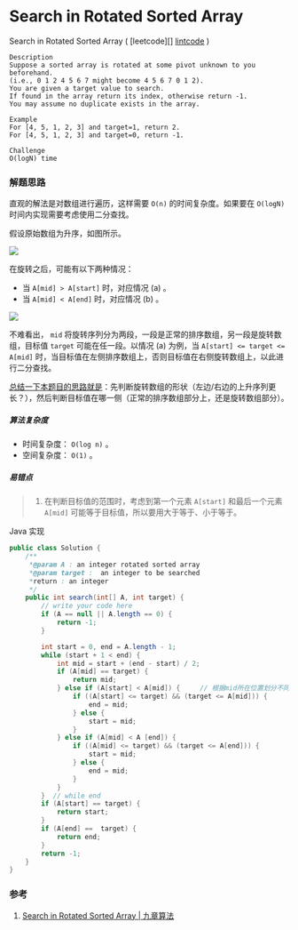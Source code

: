 # Search in Rotated Sorted Array

Search in Rotated Sorted Array  ( [leetcode][] [lintcode](http://www.lintcode.com/en/problem/search-in-rotated-sorted-array/) )

```
Description
Suppose a sorted array is rotated at some pivot unknown to you beforehand.
(i.e., 0 1 2 4 5 6 7 might become 4 5 6 7 0 1 2).
You are given a target value to search. 
If found in the array return its index, otherwise return -1.
You may assume no duplicate exists in the array.

Example
For [4, 5, 1, 2, 3] and target=1, return 2.
For [4, 5, 1, 2, 3] and target=0, return -1.

Challenge
O(logN) time
```

### 解题思路

直观的解法是对数组进行遍历，这样需要 `O(n)` 的时间复杂度。如果要在 `O(logN)` 时间内实现需要考虑使用二分查找。

假设原始数组为升序，如图所示。

![](http://ww4.sinaimg.cn/mw690/600e6311jw1f8m0q12l21j207q05pmx6.jpg)

在旋转之后，可能有以下两种情况：

- 当 `A[mid] > A[start]` 时，对应情况 (a) 。
- 当 `A[mid] < A[end]` 时，对应情况 (b) 。

 ![](http://ww4.sinaimg.cn/mw690/600e6311jw1f8m0uxfvc6j20gg06474r.jpg)

不难看出， `mid` 将旋转序列分为两段，一段是正常的排序数组，另一段是旋转数组，目标值 `target` 可能在任一段。以情况 (a) 为例，当 `A[start] <= target <= A[mid]` 时，当目标值在左侧排序数组上，否则目标值在右侧旋转数组上，以此进行二分查找。

<u>总结一下本题目的思路就是</u>：先判断旋转数组的形状（左边/右边的上升序列更长？），然后判断目标值在哪一侧（正常的排序数组部分上，还是旋转数组部分）。

##### 算法复杂度

- 时间复杂度： `O(log n)` 。
- 空间复杂度： `O(1)` 。

##### 易错点

> 1. 在判断目标值的范围时，考虑到第一个元素 `A[start]` 和最后一个元素 `A[mid]` 可能等于目标值，所以要用大于等于、小于等于。

Java 实现

```java
public class Solution {
    /**
     *@param A : an integer rotated sorted array
     *@param target :  an integer to be searched
     *return : an integer
     */
    public int search(int[] A, int target) {
        // write your code here
        if (A == null || A.length == 0) {
            return -1;
        }

        int start = 0, end = A.length - 1;
        while (start + 1 < end) {
            int mid = start + (end - start) / 2;
            if (A[mid] == target) {
                return mid;
            } else if (A[start] < A[mid]) {     // 根据mid所在位置划分不同情况
                if ((A[start] <= target) && (target <= A[mid])) {
                    end = mid;
                } else {
                    start = mid;
                }
            } else if (A[mid] < A [end]) {
                if ((A[mid] <= target) && (target <= A[end])) {
                    start = mid;
                } else {
                    end = mid;
                }
            }
        }  // while end
        if (A[start] == target) {
            return start;
        }
        if (A[end] ==  target) {
            return end;
        }
        return -1;
    }
}
```



### 参考

1. [Search in Rotated Sorted Array | 九章算法](http://www.jiuzhang.com/solutions/search-in-rotated-sorted-array/)